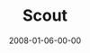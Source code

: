 ---
layout: message
category: message
series: "The Drive"
title: "Scout"
date: 2008-01-06-00-00
message_id: 474
audio: "http://s3.amazonaws.com/crossroadsaudiomessages/The_Drive_01_Scout_01-06-08_Tome.mp3"
audio-duration: "43:13"
flag: "N"
---